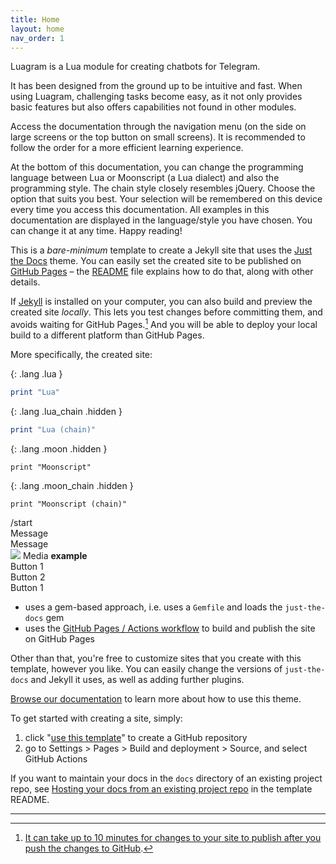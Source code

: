 ```yaml
---
title: Home
layout: home
nav_order: 1
---
```


Luagram is a Lua module for creating chatbots for Telegram.

It has been designed from the ground up to be intuitive and fast. When using Luagram, challenging tasks become easy, as it not only provides basic features but also offers capabilities not found in other modules.

Access the documentation through the navigation menu (on the side on large screens or the top button on small screens). It is recommended to follow the order for a more efficient learning experience.

At the bottom of this documentation, you can change the programming language between Lua or Moonscript (a Lua dialect) and also the programming style. The chain style closely resembles jQuery. Choose the option that suits you best. Your selection will be remembered on this device every time you access this documentation. All examples in this documentation are displayed in the language/style you have chosen. You can change it at any time. Happy reading!

This is a *bare-minimum* template to create a Jekyll site that uses the [Just the Docs] theme. You can easily set the created site to be published on [GitHub Pages] – the [README] file explains how to do that, along with other details.

If [Jekyll] is installed on your computer, you can also build and preview the created site *locally*. This lets you test changes before committing them, and avoids waiting for GitHub Pages.[^1] And you will be able to deploy your local build to a different platform than GitHub Pages.

More specifically, the created site:

{: .lang .lua }
```lua
print "Lua"
```

{: .lang .lua_chain .hidden }
```lua
print "Lua (chain)"
```

{: .lang .moon .hidden }
```moonscript
print "Moonscript"
```

{: .lang .moon_chain .hidden }
```moonscript
print "Moonscript (chain)"
```


<div class="tg">
    <div class="tg-right">
        <div>
            <span>/start</span>
        </div>
    </div>
    <div class="tg-right">
        <div>
            Message
        </div>
    </div>
    <div class="tg-left">
        <div>
            Message
        </div>
    </div>
    <div class="tg-left">
        <div>
            <img src="https://images.unsplash.com/photo-1701453831008-ea11046da960?w=500&auto=format&fit=crop&q=60&ixlib=rb-4.0.3&ixid=M3wxMjA3fDB8MHxlZGl0b3JpYWwtZmVlZHw0fHx8ZW58MHx8fHx8">
            Media <strong>example</strong>
        </div>
    </div>
    <div class="tg-btns">
        <div>Button 1</div>
        <div>Button 2</div>
    </div>
    <div class="tg-btns">
        <div>Button 1</div>
    </div>
</div>


- uses a gem-based approach, i.e. uses a `Gemfile` and loads the `just-the-docs` gem
- uses the [GitHub Pages / Actions workflow] to build and publish the site on GitHub Pages

Other than that, you're free to customize sites that you create with this template, however you like. You can easily change the versions of `just-the-docs` and Jekyll it uses, as well as adding further plugins.

[Browse our documentation][Just the Docs] to learn more about how to use this theme.

To get started with creating a site, simply:

1. click "[use this template]" to create a GitHub repository
2. go to Settings > Pages > Build and deployment > Source, and select GitHub Actions

If you want to maintain your docs in the `docs` directory of an existing project repo, see [Hosting your docs from an existing project repo](https://github.com/just-the-docs/just-the-docs-template/blob/main/README.md#hosting-your-docs-from-an-existing-project-repo) in the template README.

----

[^1]: [It can take up to 10 minutes for changes to your site to publish after you push the changes to GitHub](https://docs.github.com/en/pages/setting-up-a-github-pages-site-with-jekyll/creating-a-github-pages-site-with-jekyll#creating-your-site).

[Just the Docs]: https://just-the-docs.github.io/just-the-docs/
[GitHub Pages]: https://docs.github.com/en/pages
[README]: https://github.com/just-the-docs/just-the-docs-template/blob/main/README.md
[Jekyll]: https://jekyllrb.com
[GitHub Pages / Actions workflow]: https://github.blog/changelog/2022-07-27-github-pages-custom-github-actions-workflows-beta/
[use this template]: https://github.com/just-the-docs/just-the-docs-template/generate
